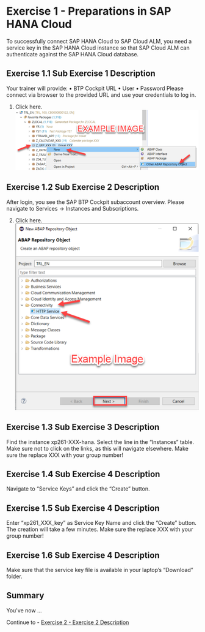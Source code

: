 # Exercise 1 - Preparations in SAP HANA Cloud

To successfully connect SAP HANA Cloud to SAP Cloud ALM, you need a service key in the SAP HANA Cloud instance so that SAP Cloud ALM can authenticate against the SAP HANA Cloud database. 

## Exercise 1.1 Sub Exercise 1 Description

Your trainer will provide:
•	BTP Cockpit URL
•	User
•	Password
Please connect via browser to the provided URL and use your credentials to log in.  

1. Click here.
<br>![](/exercises/ex1/images/01_01_0010.png)


## Exercise 1.2 Sub Exercise 2 Description

After login, you see the SAP BTP Cockpit subaccount overview.
Please navigate to Services → Instances and Subscriptions.

2.	Click here.
<br>![](/exercises/ex1/images/01_02_0010.png)


## Exercise 1.3 Sub Exercise 3 Description

Find the instance xp261-XXX-hana. 
Select the line in the “Instances” table. Make sure not to click on the links, as this will navigate elsewhere.
Make sure the replace XXX with your group number!

## Exercise 1.4 Sub Exercise 4 Description

Navigate to “Service Keys” and click the “Create” button.

## Exercise 1.5 Sub Exercise 4 Description

Enter “xp261_XXX_key” as Service Key Name and click the “Create” button.
The creation will take a few minutes.
Make sure the replace XXX with your group number!

## Exercise 1.6 Sub Exercise 4 Description

Make sure that the service key file is available in your laptop’s “Download” folder. 


## Summary

You've now ...

Continue to - [Exercise 2 - Exercise 2 Description](../ex2/README.md)


